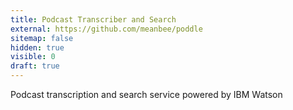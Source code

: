 ```yaml
---
title: Podcast Transcriber and Search
external: https://github.com/meanbee/poddle
sitemap: false
hidden: true
visible: 0
draft: true
---
```

Podcast transcription and search service powered by IBM Watson
